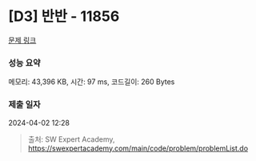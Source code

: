 # [D3] 반반 - 11856 

[문제 링크](https://swexpertacademy.com/main/code/problem/problemDetail.do?contestProbId=AXjS1GXqZ8gDFATi) 

### 성능 요약

메모리: 43,396 KB, 시간: 97 ms, 코드길이: 260 Bytes

### 제출 일자

2024-04-02 12:28



> 출처: SW Expert Academy, https://swexpertacademy.com/main/code/problem/problemList.do
